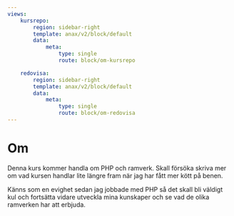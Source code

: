 ```yaml
---
views:
    kursrepo:
        region: sidebar-right
        template: anax/v2/block/default
        data:
            meta: 
                type: single
                route: block/om-kursrepo

    redovisa:
        region: sidebar-right
        template: anax/v2/block/default
        data:
            meta: 
                type: single
                route: block/om-redovisa
---
```

Om
=========================

Denna kurs kommer handla om PHP och ramverk.
Skall försöka skriva mer om vad kursen handlar lite längre fram 
när jag har fått mer kött på benen.

Känns som en evighet sedan jag jobbade med PHP så det skall bli väldigt kul och
fortsätta vidare utveckla mina kunskaper och se vad de olika ramverken har att 
erbjuda.

